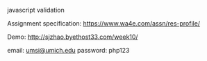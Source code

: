 javascript validation

Assignment specification: https://www.wa4e.com/assn/res-profile/

Demo: http://sjzhao.byethost33.com/week10/

email: umsi@umich.edu
password: php123

